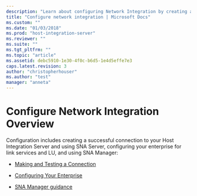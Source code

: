 ```yaml
---
description: "Learn about configuring Network Integration by creating a successful connection to your Host Integration Server, using SNA Server and SNA Manager, and configuring your enterprise for link services and LU."
title: "Configure network integration | Microsoft Docs"
ms.custom: ""
ms.date: "01/03/2018"
ms.prod: "host-integration-server"
ms.reviewer: ""
ms.suite: ""
ms.tgt_pltfrm: ""
ms.topic: "article"
ms.assetid: debc5910-1e30-4f0c-b6d5-1e4d5effe7e3
caps.latest.revision: 3
author: "christopherhouser"
ms.author: "test"
manager: "anneta"
---
```

# Configure Network Integration Overview

Configuration includes creating a successful connection to your Host Integration Server and using SNA Server, configuring your enterprise for link services and LU, and using SNA Manager:

- [Making and Testing a Connection](../core/making-and-testing-a-connection2.md)  

- [Configuring Your Enterprise](../core/configuring-your-enterprise1.md)  

- [SNA Manager guidance](../core/sna-manager-help1.md)

